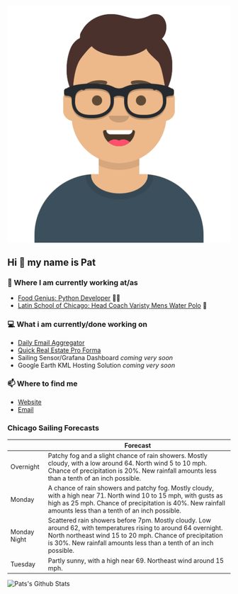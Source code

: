 [![Social banner for p-j-falconer](https://raw.githubusercontent.com/P-J-FALCONER/P-J-FALCONER/master/assets/avataaars.svg)](https://patfalconer.com/)
## Hi :wave: my name is Pat

### 💼 Where I am currently working at/as
- [Food Genius: Python Developer](https://getfoodgenius.com/) 🍔🐍
- [Latin School of Chicago: Head Coach Varisty Mens Water Polo](https://www.latinschool.org/) 🤽


### 💻 What i am currently/done working on
 - [Daily Email Aggregator](https://github.com/P-J-FALCONER/dott_daily_mail)
 - [Quick Real Estate Pro Forma](https://github.com/P-J-FALCONER/henry)
 - Sailing Sensor/Grafana Dashboard *coming very soon*
 - Google Earth KML Hosting Solution *coming very soon*

### 📫 Where to find me
 - [Website](https://patfalconer.com/)
 - [Email](mailto:patrick.j.falconer@gmail.com)


### Chicago Sailing Forecasts
|   | Forecast  |
|---|---|
| Overnight | Patchy fog and a slight chance of rain showers. Mostly cloudy, with a low around 64. North wind 5 to 10 mph. Chance of precipitation is 20%. New rainfall amounts less than a tenth of an inch possible. |
| Monday | A chance of rain showers and patchy fog. Mostly cloudy, with a high near 71. North wind 10 to 15 mph, with gusts as high as 25 mph. Chance of precipitation is 40%. New rainfall amounts less than a tenth of an inch possible. |
| Monday Night | Scattered rain showers before 7pm. Mostly cloudy. Low around 62, with temperatures rising to around 64 overnight. North northeast wind 15 to 20 mph. Chance of precipitation is 30%. New rainfall amounts less than a tenth of an inch possible. |
| Tuesday | Partly sunny, with a high near 69. Northeast wind around 15 mph. |

![Pats's Github Stats](https://github-readme-stats.vercel.app/api?username=p-j-falconer&show_icons=true&theme=radical)
